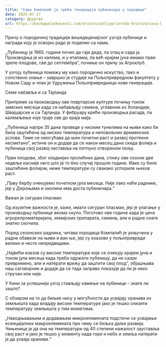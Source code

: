 ```yaml
---
title: "Сава Компалић је трећа генерација лубеничара у породици"
date: 2025-07-17
category: Друштво
url: https://backapalankavesti.com/drustvo/poljoprivreda-drustvo/sava-kompalic-je-treca-generacija-lubenicara-u-porodici/
---
```


Причу о породичној традицији вишедеценијског узгоја лубенице и награди коју је освојио радо је поделио са нама.

„Лубеницу је 1965. године почео да гаји деда, па отац и сада ја. Производња је из калема, и у етапама, па већ крајем јуна имамо прве зреле плодове, све до септембра“, почиње он причу за Агроклуб.

У узгоју лубеница помажу му како породично искуство, тако и сопствено знање – завршио је студије на Пољопривредном факултету у Новом Саду и члан је Удружења Пољопривредници нове генерације.

Семе набавља и са Тајланда

Припреме за производњу ове повртарске културе почињу током зимских месеци када се набављају семена, углавном из Холандије, Швајцарске и са Тајланда. У фебруару креће производња расада, па калемљење које траје све до краја маја.

„Лубеница најпре 35 дана проведе у ниским тунелима на њиви како би била заштићена од ниских температура и неповољних временских услова. Тиме се омогућава да њен почетни раст и развој протекне несметано“, истиче он и додаје да се након месец дана скида фолија и лубеница свој развој наставља на потпуно отвореном пољу.

Први плодови, због хладнијих пролећних дана, стижу ове сезоне две недеље касније него што је то био случај прошле године. Иако су биле заштићене фолијом, ниже температуре су свакако успориле њихов раст.

„Прву бербу очекујемо почетком јула месеца. Није лако наћи раднике, јер у Дероњама и околини има доста лубеничара.“

Важан је сигуран пласман

Од изузетне важности је, каже, имати сигуран пласман, јер је улагање у производњу лубенице веома скупо. Поготово ове године када је цена агрорепроматеријала, хемијских препарата, семена, али и радне снаге знатно скочила.

Поред сезонских радника, читава породица Компалић је укључена у радне обавезе на њиви и ван ње, јер су изазови у пољопривреди велики и често непредвидиви.

„Највећи изазов су високе температуре које се очекују крајем јуна и током јула месеца када треба одржати лубеницу, да не сазри превремено, али и натерати врежу да заштити свој плод“, објашњава наш саговорник и додаје да се тада заправо показује да ли је неко стручан или није.

У Кини за успешнији узгој стављају камење на лубенице – знате ли зашто?

С обзиром на то да биљке нису у могућности да усвајају хранива из земљишта када владају високе температуре јако је тешко снизити температуру земљишта у тим мометима.

„Наводњавањем и додавањем микроелемената подстиче се усвајање есенцијалних макроелемената при чему се биљка даље развија. Чињеница је да она на температури од 40 степени нажалост зауставља свој раст и јако је тешко у моменту када гори и небо и земља натерати је да усваја хранива.“

